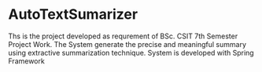 # AutoTextSumarizer
Ths is the project developed as requrement of BSc. CSIT 7th Semester Project Work. 
The System generate the precise and meaningful summary using extractive summarization technique. System is developed with Spring Framework
